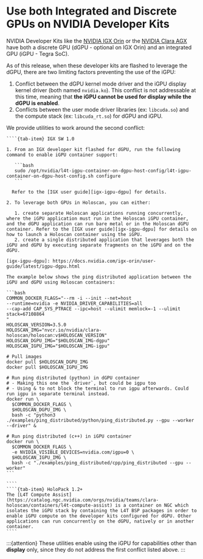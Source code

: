 # Use both Integrated and Discrete GPUs on NVIDIA Developer Kits

NVIDIA Developer Kits like the [NVIDIA IGX Orin](https://www.nvidia.com/en-us/edge-computing/products/igx/) or the [NVIDIA Clara AGX](https://www.nvidia.com/en-gb/clara/intelligent-medical-instruments/) have both a discrete GPU (dGPU - optional on IGX Orin) and an integrated GPU (iGPU - Tegra SoC).

As of this release, when these developer kits are flashed to leverage the dGPU, there are two limiting factors preventing the use of the iGPU:

1. Conflict between the dGPU kernel mode driver and the iGPU display kernel driver (both named `nvidia.ko`). This conflict is not addressable at this time, meaning that **the iGPU cannot be used for display while the dGPU is enabled**.
2. Conflicts between the user mode driver libraries (ex: `libcuda.so`) and the compute stack (ex: `libcuda_rt.so`) for dGPU and iGPU.

We provide utilities to work around the second conflict:

`````{tab-set}
````{tab-item} IGX SW 1.0

1. From an IGX developer kit flashed for dGPU, run the following command to enable iGPU container support:

   ```bash
   sudo /opt/nvidia/l4t-igpu-container-on-dgpu-host-config/l4t-igpu-container-on-dgpu-host-config.sh configure
   ```

  Refer to the [IGX user guide][igx-igpu-dgpu] for details.

2. To leverage both GPUs in Holoscan, you can either:

   1. create separate Holoscan applications running concurrently, where the iGPU application must run in the Holoscan iGPU container, and the dGPU application can run bare metal or in the Holoscan dGPU container. Refer to the [IGX user guide][igx-igpu-dgpu] for details on how to launch a Holoscan container using the iGPU.
   2. create a single distributed application that leverages both the iGPU and dGPU by executing separate fragments on the iGPU and on the dGPU.

[igx-igpu-dgpu]: https://docs.nvidia.com/igx-orin/user-guide/latest/igpu-dgpu.html

The example below shows the ping distributed application between the iGPU and dGPU using Holoscan containers:

```bash
COMMON_DOCKER_FLAGS="--rm -i --init --net=host
--runtime=nvidia -e NVIDIA_DRIVER_CAPABILITIES=all
--cap-add CAP_SYS_PTRACE --ipc=host --ulimit memlock=-1 --ulimit stack=67108864
"
HOLOSCAN_VERSION=3.5.0
HOLOSCAN_IMG="nvcr.io/nvidia/clara-holoscan/holoscan:v$HOLOSCAN_VERSION"
HOLOSCAN_DGPU_IMG="$HOLOSCAN_IMG-dgpu"
HOLOSCAN_IGPU_IMG="$HOLOSCAN_IMG-igpu"

# Pull images
docker pull $HOLOSCAN_DGPU_IMG
docker pull $HOLOSCAN_IGPU_IMG

# Run ping distributed (python) in dGPU container
# - Making this one the `driver`, but could be igpu too
# - Using & to not block the terminal to run igpu afterwards. Could run igpu in separate terminal instead.
docker run \
  $COMMON_DOCKER_FLAGS \
  $HOLOSCAN_DGPU_IMG \
  bash -c "python3 ./examples/ping_distributed/python/ping_distributed.py --gpu --worker --driver" &

# Run ping distributed (c++) in iGPU container
docker run \
  $COMMON_DOCKER_FLAGS \
  -e NVIDIA_VISIBLE_DEVICES=nvidia.com/igpu=0 \
  $HOLOSCAN_IGPU_IMG \
  bash -c "./examples/ping_distributed/cpp/ping_distributed --gpu --worker"
```

````
````{tab-item} HoloPack 1.2+
The [L4T Compute Assist](https://catalog.ngc.nvidia.com/orgs/nvidia/teams/clara-holoscan/containers/l4t-compute-assist) is a container on NGC which isolates the iGPU stack by containing the L4T BSP packages in order to enable iGPU compute on the developer kits configured for dGPU. Other applications can run concurrently on the dGPU, natively or in another container.
````
`````

:::{attention}
These utilities enable using the iGPU for capabilities other than **display** only, since they do not address the first conflict listed above.
:::
